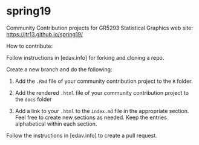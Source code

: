 # spring19
Community Contribution projects for GR5293 Statistical Graphics  web site: https://jtr13.github.io/spring19/

How to contribute:

Follow instructions in [edav.info] for forking and cloning a repo. 

Create a new branch and do the following:

1. Add the `.Rmd` file of your community contribution project to the `R` folder.

2. Add the rendered `.html` file of your community contribution project to the `docs` folder

3. Add a link to your `.html` to the `index.md` file in the appropriate section.  Feel free to create new sections as needed. Keep the entries alphabetical within each section.

Follow the instructions in [edav.info] to create a pull request.
